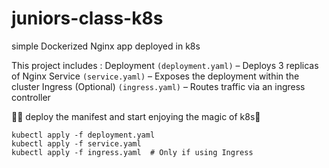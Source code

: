 # juniors-class-k8s
simple Dockerized Nginx app deployed in k8s

This project includes :
Deployment ```(deployment.yaml)``` – Deploys 3 replicas of Nginx
Service ```(service.yaml)``` – Exposes the deployment within the cluster
Ingress (Optional) ```(ingress.yaml)``` – Routes traffic via an ingress controller

🚀🤩 deploy the manifest and start enjoying the magic of k8s🌟

```
kubectl apply -f deployment.yaml
kubectl apply -f service.yaml
kubectl apply -f ingress.yaml  # Only if using Ingress

```



